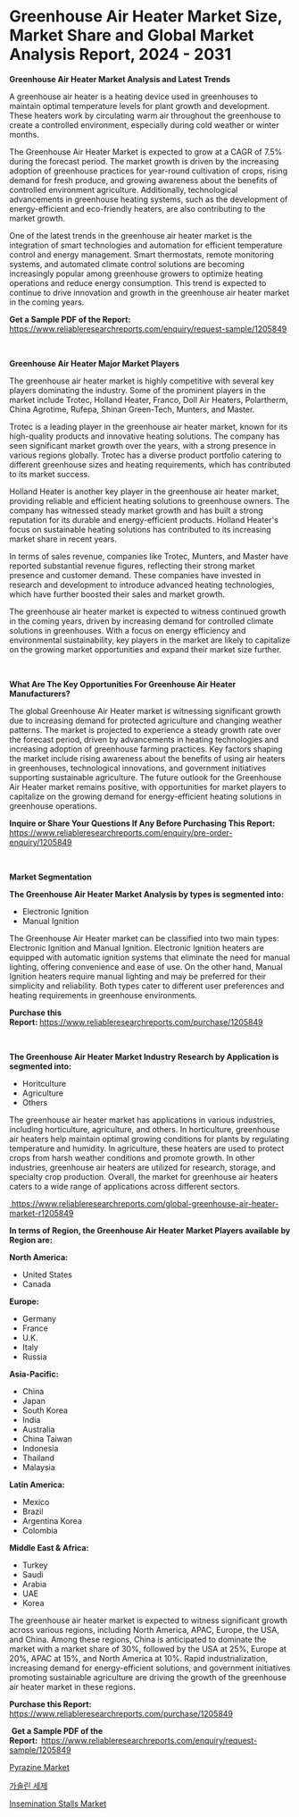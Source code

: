 <p><h1>Greenhouse Air Heater Market Size, Market Share and Global Market Analysis Report, 2024 - 2031</h1></p><p><strong>Greenhouse Air Heater Market Analysis and Latest Trends</strong></p>
<p><p>A greenhouse air heater is a heating device used in greenhouses to maintain optimal temperature levels for plant growth and development. These heaters work by circulating warm air throughout the greenhouse to create a controlled environment, especially during cold weather or winter months.</p><p>The Greenhouse Air Heater Market is expected to grow at a CAGR of 7.5% during the forecast period. The market growth is driven by the increasing adoption of greenhouse practices for year-round cultivation of crops, rising demand for fresh produce, and growing awareness about the benefits of controlled environment agriculture. Additionally, technological advancements in greenhouse heating systems, such as the development of energy-efficient and eco-friendly heaters, are also contributing to the market growth.</p><p>One of the latest trends in the greenhouse air heater market is the integration of smart technologies and automation for efficient temperature control and energy management. Smart thermostats, remote monitoring systems, and automated climate control solutions are becoming increasingly popular among greenhouse growers to optimize heating operations and reduce energy consumption. This trend is expected to continue to drive innovation and growth in the greenhouse air heater market in the coming years.</p></p>
<p><strong>Get a Sample PDF of the Report:&nbsp;</strong> <a href="https://www.reliableresearchreports.com/enquiry/request-sample/1205849">https://www.reliableresearchreports.com/enquiry/request-sample/1205849</a></p>
<p>&nbsp;</p>
<p><strong>Greenhouse Air Heater Major Market Players</strong></p>
<p><p>The greenhouse air heater market is highly competitive with several key players dominating the industry. Some of the prominent players in the market include Trotec, Holland Heater, Franco, Doll Air Heaters, Polartherm, China Agrotime, Rufepa, Shinan Green-Tech, Munters, and Master.</p><p>Trotec is a leading player in the greenhouse air heater market, known for its high-quality products and innovative heating solutions. The company has seen significant market growth over the years, with a strong presence in various regions globally. Trotec has a diverse product portfolio catering to different greenhouse sizes and heating requirements, which has contributed to its market success.</p><p>Holland Heater is another key player in the greenhouse air heater market, providing reliable and efficient heating solutions to greenhouse owners. The company has witnessed steady market growth and has built a strong reputation for its durable and energy-efficient products. Holland Heater's focus on sustainable heating solutions has contributed to its increasing market share in recent years.</p><p>In terms of sales revenue, companies like Trotec, Munters, and Master have reported substantial revenue figures, reflecting their strong market presence and customer demand. These companies have invested in research and development to introduce advanced heating technologies, which have further boosted their sales and market growth.</p><p>The greenhouse air heater market is expected to witness continued growth in the coming years, driven by increasing demand for controlled climate solutions in greenhouses. With a focus on energy efficiency and environmental sustainability, key players in the market are likely to capitalize on the growing market opportunities and expand their market size further.</p></p>
<p>&nbsp;</p>
<p><strong>What Are The Key Opportunities For Greenhouse Air Heater Manufacturers?</strong></p>
<p><p>The global Greenhouse Air Heater market is witnessing significant growth due to increasing demand for protected agriculture and changing weather patterns. The market is projected to experience a steady growth rate over the forecast period, driven by advancements in heating technologies and increasing adoption of greenhouse farming practices. Key factors shaping the market include rising awareness about the benefits of using air heaters in greenhouses, technological innovations, and government initiatives supporting sustainable agriculture. The future outlook for the Greenhouse Air Heater market remains positive, with opportunities for market players to capitalize on the growing demand for energy-efficient heating solutions in greenhouse operations.</p></p>
<p><strong>Inquire or Share Your Questions If Any Before Purchasing This Report:</strong> <a href="https://www.reliableresearchreports.com/enquiry/pre-order-enquiry/1205849">https://www.reliableresearchreports.com/enquiry/pre-order-enquiry/1205849</a></p>
<p>&nbsp;</p>
<p><strong>Market Segmentation</strong></p>
<p><strong>The Greenhouse Air Heater Market Analysis by types is segmented into:</strong></p>
<p><ul><li>Electronic Ignition</li><li>Manual Ignition</li></ul></p>
<p><p>The Greenhouse Air Heater market can be classified into two main types: Electronic Ignition and Manual Ignition. Electronic Ignition heaters are equipped with automatic ignition systems that eliminate the need for manual lighting, offering convenience and ease of use. On the other hand, Manual Ignition heaters require manual lighting and may be preferred for their simplicity and reliability. Both types cater to different user preferences and heating requirements in greenhouse environments.</p></p>
<p><strong>Purchase this Report:&nbsp;</strong><a href="https://www.reliableresearchreports.com/purchase/1205849">https://www.reliableresearchreports.com/purchase/1205849</a></p>
<p>&nbsp;</p>
<p><strong>The Greenhouse Air Heater Market Industry Research by Application is segmented into:</strong></p>
<p><ul><li>Horitculture</li><li>Agriculture</li><li>Others</li></ul></p>
<p><p>The greenhouse air heater market has applications in various industries, including horticulture, agriculture, and others. In horticulture, greenhouse air heaters help maintain optimal growing conditions for plants by regulating temperature and humidity. In agriculture, these heaters are used to protect crops from harsh weather conditions and promote growth. In other industries, greenhouse air heaters are utilized for research, storage, and specialty crop production. Overall, the market for greenhouse air heaters caters to a wide range of applications across different sectors.</p></p>
<p><a href="https://www.reliableresearchreports.com/global-greenhouse-air-heater-market-r1205849">&nbsp;https://www.reliableresearchreports.com/global-greenhouse-air-heater-market-r1205849</a></p>
<p><strong>In terms of Region, the Greenhouse Air Heater Market Players available by Region are:</strong></p>
<p>
    <p> <strong> North America: </strong>
        <ul>
            <li>United States</li>
            <li>Canada</li>
        </ul>
        </p> 
    <p> <strong> Europe: </strong>
        <ul>
            <li>Germany</li>
            <li>France</li>
            <li>U.K.</li>
            <li>Italy</li>
            <li>Russia</li>
        </ul>
        </p> 
    <p> <strong> Asia-Pacific: </strong>
        <ul>
            <li>China</li>
            <li>Japan</li>
            <li>South Korea</li>
            <li>India</li>
            <li>Australia</li>
            <li>China Taiwan</li>
            <li>Indonesia</li>
            <li>Thailand</li>
            <li>Malaysia</li>
        </ul>
        </p> 
    <p> <strong> Latin America: </strong>
        <ul>
            <li>Mexico</li>
            <li>Brazil</li>
            <li>Argentina Korea</li>
            <li>Colombia</li>
        </ul>
        </p> 
    <p> <strong> Middle East & Africa: </strong>
        <ul>
            <li>Turkey</li>
            <li>Saudi</li>
            <li>Arabia</li>
            <li>UAE</li>
            <li>Korea</li>
        </ul>
    </p>
    </p>
<p><p>The greenhouse air heater market is expected to witness significant growth across various regions, including North America, APAC, Europe, the USA, and China. Among these regions, China is anticipated to dominate the market with a market share of 30%, followed by the USA at 25%, Europe at 20%, APAC at 15%, and North America at 10%. Rapid industrialization, increasing demand for energy-efficient solutions, and government initiatives promoting sustainable agriculture are driving the growth of the greenhouse air heater market in these regions.</p></p>
<p><strong>Purchase this Report: </strong><a href="https://www.reliableresearchreports.com/purchase/1205849">https://www.reliableresearchreports.com/purchase/1205849</a></p>
<p>&nbsp;<strong>Get a Sample PDF of the Report:&nbsp;&nbsp;</strong><a href="https://www.reliableresearchreports.com/enquiry/request-sample/1205849">https://www.reliableresearchreports.com/enquiry/request-sample/1205849</a></p>
<p><strong></strong></p>
<p><p><a href="https://issuu.com/reportprime-2/docs/pyrazine-market-size-2030.pptx">Pyrazine Market</a></p><p><a href="https://github.com/solomonbode85/Market-Research-Report-List-1/blob/main/908081238767.md">가솔린 세제</a></p><p><a href="https://github.com/dimitrishawkinswaynenp91rgz/Market-Research-Report-List-2/blob/main/insemination-stalls-market.md">Insemination Stalls Market</a></p></p>